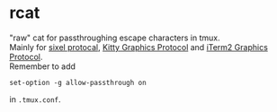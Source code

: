 # rcat

"raw" cat for passthroughing escape characters in tmux.  
Mainly for [sixel protocal], [Kitty Graphics Protocol] and [iTerm2 Graphics Protocol].  
Remember to add
```
set-option -g allow-passthrough on
```
in `.tmux.conf`.

[sixel protocal]: https://en.wikipedia.org/wiki/Sixel
[Kitty Graphics Protocol]: https://sw.kovidgoyal.net/kitty/graphics-protocol
[iTerm2 Graphics Protocol]: https://iterm2.com/documentation-images.html
